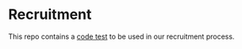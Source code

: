 # Recruitment

This repo contains a [code test](Elm-code-test.md) to be used in our recruitment process.
